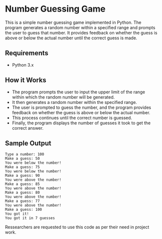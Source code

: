 # Number Guessing Game

This is a simple number guessing game implemented in Python. The program generates a random number within a specified range and prompts the user to guess that number. It provides feedback on whether the guess is above or below the actual number until the correct guess is made.


## Requirements

- Python 3.x

## How it Works

- The program prompts the user to input the upper limit of the range within which the random number will be generated.
- It then generates a random number within the specified range.
- The user is prompted to guess the number, and the program provides feedback on whether the guess is above or below the actual number.
- This process continues until the correct number is guessed.
- Finally, the program displays the number of guesses it took to get the correct answer.

## Sample Output
```
Type a number: 100
Make a guess: 50
You were below the number!
Make a guess: 75
You were below the number!
Make a guess: 90
You were above the number!
Make a guess: 85
You were above the number!
Make a guess: 80
You were above the number!
Make a guess: 77
You were above the number!
Make a guess: 100
You got it!
You got it in 7 guesses
```
Ressearchers are requested to use this code as per their need in project work.
